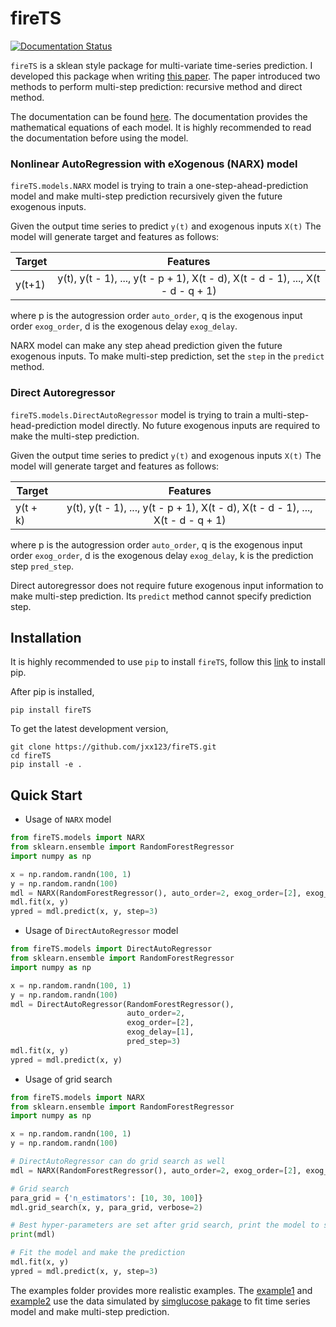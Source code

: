# fireTS #
[![Documentation Status](https://readthedocs.org/projects/firets/badge/?version=latest)](https://firets.readthedocs.io/en/latest/?badge=latest)

`fireTS` is a sklean style package for multi-variate time-series prediction. I
developed this package when writing [this
paper](http://ceur-ws.org/Vol-2148/paper16.pdf). The paper introduced two
methods to perform multi-step prediction: recursive method and direct method.

The documentation can be found [here](https://firets.readthedocs.io/en/latest/). The documentation provides the mathematical equations of each model. It is highly recommended to read the documentation before using the model.

### Nonlinear AutoRegression with eXogenous (NARX) model
`fireTS.models.NARX` model is trying to train a one-step-ahead-prediction model
and make multi-step prediction recursively given the future exogenous inputs.

Given the output time series to predict `y(t)` and exogenous inputs `X(t)` The model will generate target and features as follows:

| Target | Features |
| ------------- |:-------------:|
| y(t+1) | y(t), y(t - 1), ..., y(t - p + 1), X(t - d), X(t - d - 1), ..., X(t - d - q + 1) |

where p is the autogression order `auto_order`, q is the exogenous input order `exog_order`, d is the exogenous delay `exog_delay`.

NARX model can make any step ahead prediction given the future exogenous inputs. To make multi-step prediction, set the `step` in the `predict` method.

### Direct Autoregressor
`fireTS.models.DirectAutoRegressor` model is trying to train a 
multi-step-head-prediction model directly. No future exogenous inputs are
required to make the multi-step prediction.

Given the output time series to predict `y(t)` and exogenous inputs `X(t)` The model will generate target and features as follows:

| Target | Features |
| ------------- |:-------------:|
| y(t + k) | y(t), y(t - 1), ..., y(t - p + 1), X(t - d), X(t - d - 1), ..., X(t - d - q + 1) |

where p is the autogression order `auto_order`, q is the exogenous input order `exog_order`, d is the exogenous delay `exog_delay`, k is the prediction step `pred_step`.

Direct autoregressor does not require future exogenous input information to make multi-step prediction. Its `predict` method cannot specify prediction step.

## Installation ##
It is highly recommended to use `pip` to install `fireTS`, follow this
 [link](https://pip.pypa.io/en/stable/installing/) to install pip.
 
After pip is installed, 
```
pip install fireTS
```

To get the latest development version, 
```
git clone https://github.com/jxx123/fireTS.git
cd fireTS
pip install -e .
```

## Quick Start ##
- Usage of `NARX` model
```python
from fireTS.models import NARX
from sklearn.ensemble import RandomForestRegressor
import numpy as np

x = np.random.randn(100, 1)
y = np.random.randn(100)
mdl = NARX(RandomForestRegressor(), auto_order=2, exog_order=[2], exog_delay=[1])
mdl.fit(x, y)
ypred = mdl.predict(x, y, step=3)
```
- Usage of `DirectAutoRegressor` model
```python
from fireTS.models import DirectAutoRegressor
from sklearn.ensemble import RandomForestRegressor
import numpy as np

x = np.random.randn(100, 1)
y = np.random.randn(100)
mdl = DirectAutoRegressor(RandomForestRegressor(), 
                          auto_order=2, 
                          exog_order=[2], 
                          exog_delay=[1], 
                          pred_step=3)
mdl.fit(x, y)
ypred = mdl.predict(x, y)
```
- Usage of grid search
```python
from fireTS.models import NARX
from sklearn.ensemble import RandomForestRegressor
import numpy as np

x = np.random.randn(100, 1)
y = np.random.randn(100)

# DirectAutoRegressor can do grid search as well
mdl = NARX(RandomForestRegressor(), auto_order=2, exog_order=[2], exog_delay=[1])

# Grid search
para_grid = {'n_estimators': [10, 30, 100]}
mdl.grid_search(x, y, para_grid, verbose=2)

# Best hyper-parameters are set after grid search, print the model to see the difference
print(mdl)

# Fit the model and make the prediction
mdl.fit(x, y)
ypred = mdl.predict(x, y, step=3)
```
The examples folder provides more realistic examples. The [example1](https://github.com/jxx123/fireTS/blob/master/examples/Basic%20usage%20of%20NARX%20and%20DirectAutoregressor.ipynb) and [example2](https://github.com/jxx123/fireTS/blob/master/examples/Use%20Grid%20Search%20to%20tune%20the%20hyper-parameter%20of%20base%20model.ipynb) use the data simulated by [simglucose pakage](https://github.com/jxx123/simglucose) to fit time series model and make multi-step prediction.
